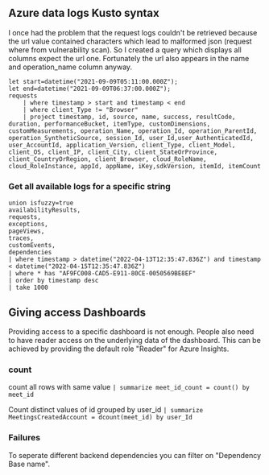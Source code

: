 ## Azure data logs Kusto syntax
I once had the problem that the request logs couldn't be retrieved because the url value contained characters which lead to malformed json (request where from vulnerability scan).
So I created a query which displays all columns expect the url one. Fortunately the url also appears in the name and operation_name column anyway.
```
let start=datetime("2021-09-09T05:11:00.000Z");
let end=datetime("2021-09-09T06:37:00.000Z");
requests
    | where timestamp > start and timestamp < end
    | where client_Type != "Browser"
    | project timestamp, id, source, name, success, resultCode, duration, performanceBucket, itemType, customDimensions, customMeasurements, operation_Name, operation_Id, operation_ParentId, operation_SyntheticSource, session_Id, user_Id,user_AuthenticatedId, user_AccountId, application_Version, client_Type, client_Model, client_OS, client_IP, client_City, client_StateOrProvince, client_CountryOrRegion, client_Browser, cloud_RoleName, cloud_RoleInstance, appId, appName, iKey,sdkVersion, itemId, itemCount
```

### Get all available logs for a specific string
```
union isfuzzy=true
availabilityResults,
requests,
exceptions,
pageViews,
traces,
customEvents,
dependencies
| where timestamp > datetime("2022-04-13T12:35:47.836Z") and timestamp < datetime("2022-04-15T12:35:47.836Z")
| where * has "AF9FC008-CAD5-E911-80CE-0050569BE8EF"
| order by timestamp desc
| take 1000
```

## Giving access Dashboards
Providing access to a specific dashboard is not enough. People also need to have reader access on the underlying data of the dashboard.
This can be achieved by providing the default role "Reader" for Azure Insights. 

### count

count all rows with same value
```| summarize meet_id_count = count() by meet_id```

Count distinct values of id grouped by user_id
```| summarize MeetingsCreatedAccount = dcount(meet_id) by user_Id```

### Failures
To seperate different backend dependencies you can filter on "Dependency Base name". 